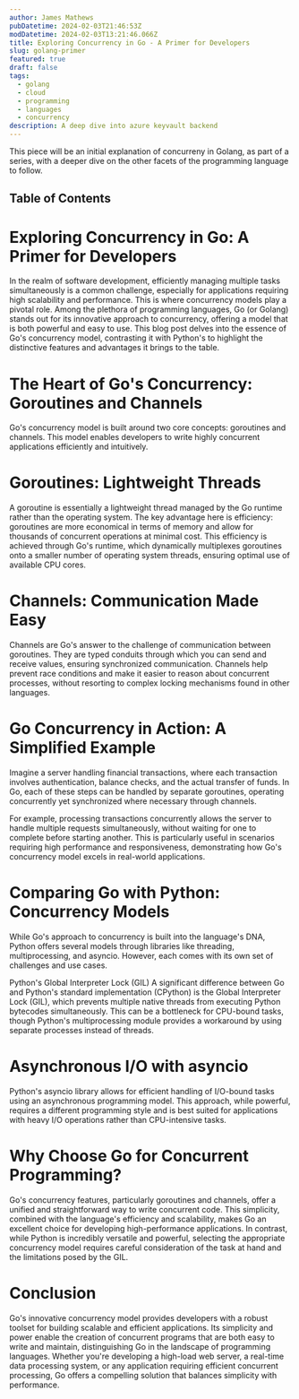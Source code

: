 ```yaml
---
author: James Mathews
pubDatetime: 2024-02-03T21:46:53Z
modDatetime: 2024-02-03T13:21:46.066Z
title: Exploring Concurrency in Go - A Primer for Developers
slug: golang-primer
featured: true
draft: false
tags:
  - golang
  - cloud
  - programming
  - languages
  - concurrency
description: A deep dive into azure keyvault backend
---
```


This piece will be an initial explanation of concurreny in Golang, as part of a series, with a deeper dive on the other facets of the programming language to follow.

## Table of Contents

# Exploring Concurrency in Go: A Primer for Developers

In the realm of software development, efficiently managing multiple tasks simultaneously is a common challenge, especially for applications requiring high scalability and performance. This is where concurrency models play a pivotal role. Among the plethora of programming languages, Go (or Golang) stands out for its innovative approach to concurrency, offering a model that is both powerful and easy to use. This blog post delves into the essence of Go's concurrency model, contrasting it with Python's to highlight the distinctive features and advantages it brings to the table.

# The Heart of Go's Concurrency: Goroutines and Channels

Go's concurrency model is built around two core concepts: goroutines and channels. This model enables developers to write highly concurrent applications efficiently and intuitively.

# Goroutines: Lightweight Threads

A goroutine is essentially a lightweight thread managed by the Go runtime rather than the operating system. The key advantage here is efficiency: goroutines are more economical in terms of memory and allow for thousands of concurrent operations at minimal cost. This efficiency is achieved through Go's runtime, which dynamically multiplexes goroutines onto a smaller number of operating system threads, ensuring optimal use of available CPU cores.

# Channels: Communication Made Easy

Channels are Go's answer to the challenge of communication between goroutines. They are typed conduits through which you can send and receive values, ensuring synchronized communication. Channels help prevent race conditions and make it easier to reason about concurrent processes, without resorting to complex locking mechanisms found in other languages.

# Go Concurrency in Action: A Simplified Example

Imagine a server handling financial transactions, where each transaction involves authentication, balance checks, and the actual transfer of funds. In Go, each of these steps can be handled by separate goroutines, operating concurrently yet synchronized where necessary through channels.

For example, processing transactions concurrently allows the server to handle multiple requests simultaneously, without waiting for one to complete before starting another. This is particularly useful in scenarios requiring high performance and responsiveness, demonstrating how Go's concurrency model excels in real-world applications.

# Comparing Go with Python: Concurrency Models

While Go's approach to concurrency is built into the language's DNA, Python offers several models through libraries like threading, multiprocessing, and asyncio. However, each comes with its own set of challenges and use cases.

Python's Global Interpreter Lock (GIL)
A significant difference between Go and Python's standard implementation (CPython) is the Global Interpreter Lock (GIL), which prevents multiple native threads from executing Python bytecodes simultaneously. This can be a bottleneck for CPU-bound tasks, though Python's multiprocessing module provides a workaround by using separate processes instead of threads.

# Asynchronous I/O with asyncio

Python's asyncio library allows for efficient handling of I/O-bound tasks using an asynchronous programming model. This approach, while powerful, requires a different programming style and is best suited for applications with heavy I/O operations rather than CPU-intensive tasks.

# Why Choose Go for Concurrent Programming?

Go's concurrency features, particularly goroutines and channels, offer a unified and straightforward way to write concurrent code. This simplicity, combined with the language's efficiency and scalability, makes Go an excellent choice for developing high-performance applications. In contrast, while Python is incredibly versatile and powerful, selecting the appropriate concurrency model requires careful consideration of the task at hand and the limitations posed by the GIL.

# Conclusion

Go's innovative concurrency model provides developers with a robust toolset for building scalable and efficient applications. Its simplicity and power enable the creation of concurrent programs that are both easy to write and maintain, distinguishing Go in the landscape of programming languages. Whether you're developing a high-load web server, a real-time data processing system, or any application requiring efficient concurrent processing, Go offers a compelling solution that balances simplicity with performance.
